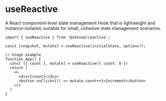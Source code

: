 # useReactive

A React component-level state management Hook that is lightweight and instance-isolated, suitable for small, cohesive state management scenarios.

```tsx
import { useReactive } from '@shined/reactive';

const [snapshot, mutate] = useReactive(initialState, options?);

// Usage example
function App() {
  const [{ count }, mutate] = useReactive({ count: 0 })
  return (
    <>
      <div>{count}</div>
      <button onClick={() => mutate.count++}>Increment</button>
    </>
  )
}

```
